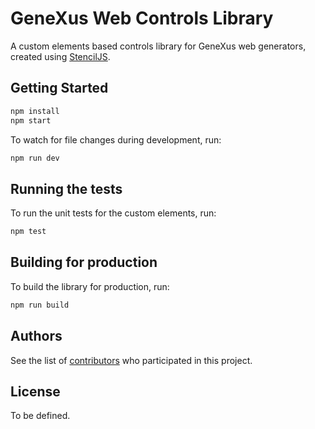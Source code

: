 # GeneXus Web Controls Library

A custom elements based controls library for GeneXus web generators, created using [StencilJS](https://stenciljs.com/).

## Getting Started

```bash
npm install
npm start
```

To watch for file changes during development, run:

```bash
npm run dev
```

## Running the tests
To run the unit tests for the custom elements, run:

```bash
npm test
```
## Building for production
To build the library for production, run:

```bash
npm run build
```

## Authors

See the list of [contributors](https://github.com/genexuslabs/web-controls-library/contributors) who participated in this project.

## License

To be defined.
